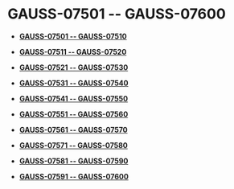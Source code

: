 # GAUSS-07501 -- GAUSS-07600<a name="ZH-CN_TOPIC_0000001090926293"></a>

-   **[GAUSS-07501 -- GAUSS-07510](GAUSS-07501----GAUSS-07510.md)**  

-   **[GAUSS-07511 -- GAUSS-07520](GAUSS-07511----GAUSS-07520.md)**  

-   **[GAUSS-07521 -- GAUSS-07530](GAUSS-07521----GAUSS-07530.md)**  

-   **[GAUSS-07531 -- GAUSS-07540](GAUSS-07531----GAUSS-07540.md)**  

-   **[GAUSS-07541 -- GAUSS-07550](GAUSS-07541----GAUSS-07550.md)**  

-   **[GAUSS-07551 -- GAUSS-07560](GAUSS-07551----GAUSS-07560.md)**  

-   **[GAUSS-07561 -- GAUSS-07570](GAUSS-07561----GAUSS-07570.md)**  

-   **[GAUSS-07571 -- GAUSS-07580](GAUSS-07571----GAUSS-07580.md)**  

-   **[GAUSS-07581 -- GAUSS-07590](GAUSS-07581----GAUSS-07590.md)**  

-   **[GAUSS-07591 -- GAUSS-07600](GAUSS-07591----GAUSS-07600.md)**  


